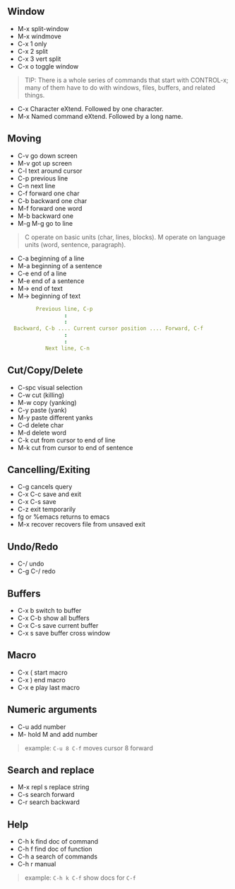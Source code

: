 ## Window
- M-x		split-window
- M-x		windmove
- C-x 1		only
- C-x 2		split
- C-x 3		vert split
- C-x o 	toggle window

> TIP: There is a whole series of commands that start with CONTROL-x; many of
them have to do with windows, files, buffers, and related things.

- C-x  	  	Character eXtend.  Followed by one character.
- M-x		Named command eXtend.  Followed by a long name.

## Moving
- C-v		go down screen
- M-v		got up screen
- C-l		text around cursor
- C-p		previous line
- C-n		next line
- C-f		forward one char
- C-b		backward one char
- M-f		forward one word
- M-b		backward one 
- M-g M-g	go to line

> C operate on basic units (char, lines, blocks).
> M operate on language units (word, sentence, paragraph).

- C-a	       beginning of a line
- M-a	       beginning of a sentence
- C-e	       end of a line
- M-e	       end of a sentence
- M-> 	       end of text
- M->	       beginning of text

```yml
         Previous line, C-p
                  :
                  :
  Backward, C-b .... Current cursor position .... Forward, C-f
                  :
                  :
            Next line, C-n
```

## Cut/Copy/Delete
- C-spc		visual selection
- C-w		cut (killing)
- M-w		copy (yanking)
- C-y		paste (yank)
- M-y		paste different yanks
- C-d		delete char
- M-d		delete word
- C-k		cut from cursor to end of line
- M-k		cut from cursor to end of sentence

## Cancelling/Exiting
- C-g		cancels query
- C-x C-c	save and exit
- C-x C-s	save
- C-z 		exit temporarily
- fg or %emacs	returns to emacs
- M-x recover	recovers file from unsaved exit

## Undo/Redo
- C-/		undo
- C-g C-/	redo

## Buffers
- C-x b		switch to buffer
- C-x C-b   	show all buffers
- C-x C-s	save current buffer
- C-x s		save buffer cross window

## Macro
- C-x (		start macro
- C-x )		end macro
- C-x e		play last macro

## Numeric arguments
- C-u		add number
- M-<number>	hold M and add number

> example: `C-u 8 C-f` moves cursor 8 forward

## Search and replace
- M-x repl s	replace string
- C-s 	   	search forward
- C-r		search backward

## Help
- C-h k		find doc of command
- C-h f		find doc of function
- C-h a 	search of commands
- C-h r		manual

> example: `C-h k C-f` show docs for `C-f`
